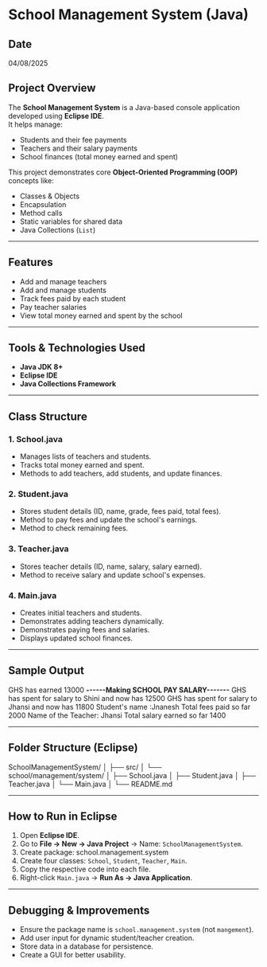 # School Management System (Java)

## Date
04/08/2025

## Project Overview
The **School Management System** is a Java-based console application developed using **Eclipse IDE**.  
It helps manage:
- Students and their fee payments
- Teachers and their salary payments
- School finances (total money earned and spent)

This project demonstrates core **Object-Oriented Programming (OOP)** concepts like:
- Classes & Objects
- Encapsulation
- Method calls
- Static variables for shared data
- Java Collections (`List`)

------------------

## Features
- Add and manage teachers
- Add and manage students
- Track fees paid by each student
- Pay teacher salaries
- View total money earned and spent by the school

------------------

## Tools & Technologies Used
- **Java JDK 8+**
- **Eclipse IDE**
- **Java Collections Framework**

------------------

## Class Structure
### **1. School.java**
- Manages lists of teachers and students.
- Tracks total money earned and spent.
- Methods to add teachers, add students, and update finances.

### **2. Student.java**
- Stores student details (ID, name, grade, fees paid, total fees).
- Method to pay fees and update the school's earnings.
- Method to check remaining fees.

### **3. Teacher.java**
- Stores teacher details (ID, name, salary, salary earned).
- Method to receive salary and update school's expenses.

### **4. Main.java**
- Creates initial teachers and students.
- Demonstrates adding teachers dynamically.
- Demonstrates paying fees and salaries.
- Displays updated school finances.

-------------------------

## Sample Output
GHS has earned 13000
**------Making SCHOOL PAY SALARY-------**
GHS has spent for salary to Shini and now has 12500
GHS has spent for salary to Jhansi and now has 11800
Student's name :Jnanesh Total fees paid so far 2000
Name of the Teacher: Jhansi Total salary earned so far 1400

-----------------------

## Folder Structure (Eclipse)
SchoolManagementSystem/
│
├── src/
│ └── school/management/system/
│ ├── School.java
│ ├── Student.java
│ ├── Teacher.java
│ └── Main.java
│
└── README.md

-------------------

## How to Run in Eclipse
1. Open **Eclipse IDE**.
2. Go to **File → New → Java Project** → Name: `SchoolManagementSystem`.
3. Create package:
      school.management.system
4. Create four classes: `School`, `Student`, `Teacher`, `Main`.
5. Copy the respective code into each file.
6. Right-click `Main.java` → **Run As → Java Application**.

--------------------

## Debugging & Improvements
- Ensure the package name is `school.management.system` (not `mangement`).
- Add user input for dynamic student/teacher creation.
- Store data in a database for persistence.
- Create a GUI for better usability.
   
